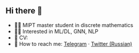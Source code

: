 ## Hi there :wave:
* :man_student: MIPT master student in discrete mathematics
* :man_technologist: Interested in ML/DL, GNN, NLP
* :briefcase: CV: 
* :email: How to reach me: [Telegram](t.me/nikis14) · [Twitter (Russian)](https://twitter.com/NikitaSeverin10)

